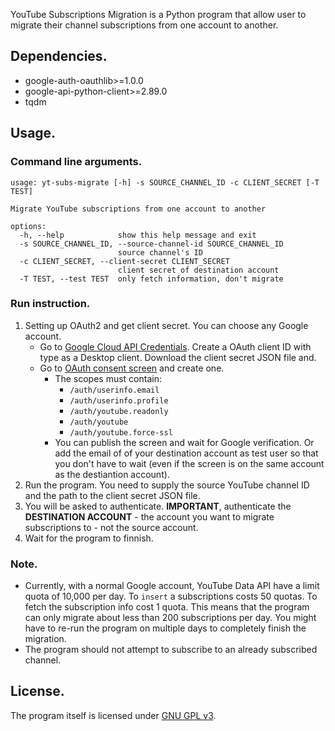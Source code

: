 YouTube Subscriptions Migration is a Python program that allow user to migrate their channel subscriptions from one account to another.

## Dependencies.

* google-auth-oauthlib>=1.0.0
* google-api-python-client>=2.89.0
* tqdm

## Usage.

### Command line arguments.

```
usage: yt-subs-migrate [-h] -s SOURCE_CHANNEL_ID -c CLIENT_SECRET [-T TEST]

Migrate YouTube subscriptions from one account to another

options:
  -h, --help            show this help message and exit
  -s SOURCE_CHANNEL_ID, --source-channel-id SOURCE_CHANNEL_ID
                        source channel's ID
  -c CLIENT_SECRET, --client-secret CLIENT_SECRET
                        client secret of destination account
  -T TEST, --test TEST  only fetch information, don't migrate
```

### Run instruction.

1. Setting up OAuth2 and get client secret. You can choose any Google account.
   * Go to [Google Cloud API Credentials](https://console.cloud.google.com/apis/credentials). Create a OAuth client ID with type as a Desktop client. Download the client secret JSON file and.
   * Go to [OAuth consent screen](https://console.cloud.google.com/apis/credentials/consent) and create one.
      * The scopes must contain:
         * `/auth/userinfo.email`
         * `/auth/userinfo.profile`
         * `/auth/youtube.readonly`
         * `/auth/youtube`
         * `/auth/youtube.force-ssl`
      * You can publish the screen and wait for Google verification. Or add the email of of your destination account as test user so that you don't have to wait (even if the screen is on the same account as the destiantion account).
2. Run the program. You need to supply the source YouTube channel ID and the path to the client secret JSON file.
3. You will be asked to authenticate. **IMPORTANT**, authenticate the **DESTINATION ACCOUNT** - the account you want to migrate subscriptions to - not the source account.
4. Wait for the program to finnish.

### Note.

* Currently, with a normal Google account, YouTube Data API have a limit quota of 10,000 per day. To `insert` a subscriptions costs 50 quotas. To fetch the subscription info cost 1 quota. This means that the program can only migrate about less than 200 subscriptions per day. You might have to re-run the program on multiple days to completely finish the migration.
* The program should not attempt to subscribe to an already subscribed channel.

## License.

The program itself is licensed under [GNU GPL v3](https://www.gnu.org/licenses/gpl-3.0.txt).